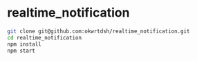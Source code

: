 # realtime_notification

```bash
git clone git@github.com:okwrtdsh/realtime_notification.git
cd realtime_notification
npm install
npm start
```
